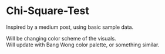 # Chi-Square-Test
Inspired by a medium post, using basic sample data.

Will be changing color scheme of the visuals.  
Will update with Bang Wong color palette, or something similar.
